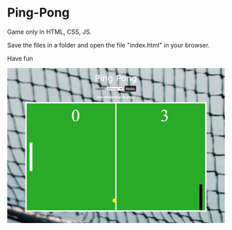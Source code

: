# Ping-Pong

 Game only in HTML, CSS, JS.

  Save the files in a folder and open the file "index.html" in your browser.

 Have fun

 ![Preview](PingPongPreview.jpg)
